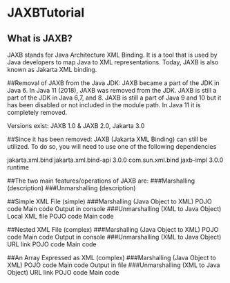 # JAXBTutorial
## What is JAXB?
JAXB stands for Java Architecture XML Binding. It is a tool that is used by Java developers to map Java to XML representations. Today, JAXB  is also  known as Jakarta XML binding.

##Removal of JAXB from the Java JDK:
JAXB became a part of the JDK in Java 6. In Java 11 (2018), JAXB was removed from the JDK. 
JAXB is still a part of the JDK in Java 6,7, and 8.
JAXB is still a part of Java 9 and 10 but it has been disabled or not included in the module path. 
In Java 11 it is completely removed.

Versions exist:  JAXB 1.0 &  JAXB 2.0, Jakarta 3.0

##Since it has been removed:
JAXB (Jakarta XML Binding) can still be utilized. To do so, you will need to use one of the following dependencies

<!-- JAXB API only -->
  <dependency>
      <groupId>jakarta.xml.bind</groupId>
      <artifactId>jakarta.xml.bind-api</artifactId>
      <version>3.0.0</version>
  </dependency>

  <!-- JAXB RI, Jakarta XML Binding -->
  <dependency>
      <groupId>com.sun.xml.bind</groupId>
      <artifactId>jaxb-impl</artifactId>
      <version>3.0.0</version>
      <scope>runtime</scope>
  </dependency>





##The two main features/operations of JAXB are:
###Marshalling  (description)
###Unmarshalling (description)

##Simple XML File (simple)
###Marshalling (Java Object to XML)
POJO code
Main code
Output in console
###Unmarshalling (XML to Java Object)
Local XML file 
POJO code
Main code

##Nested XML File (complex)
###Marshalling (Java Object to XML)
POJO code
Main code
Output in console
###Unmarshalling (XML to Java Object)
URL link
POJO code
Main code

##An Array Expressed as XML (complex)
###Marshalling (Java Object to XML)
POJO code
Main code
Output in file
###Unmarshalling (XML to Java Object)
URL link
POJO code
Main code
